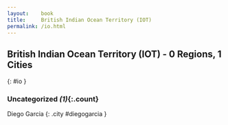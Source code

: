 ```yaml
---
layout:    book
title:     British Indian Ocean Territory (IOT)
permalink: /io.html
---
```


## British Indian Ocean Territory (IOT) - 0 Regions, 1 Cities
{: #io }





### Uncategorized _(1)_{:.count}


Diego Garcia  {: .city #diegogarcia } <br>


 
